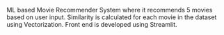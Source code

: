 ML based Movie Recommender System where it recommends 5 movies based on user input. Similarity is calculated for each movie in the dataset using Vectorization. Front end is developed using Streamlit.
